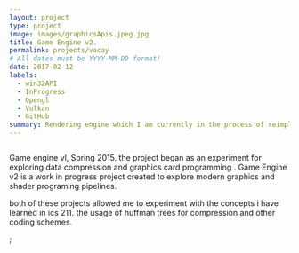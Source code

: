```yaml
---
layout: project
type: project
image: images/graphicsApis.jpeg.jpg
title: Game Engine v2.
permalink: projects/vacay
# All dates must be YYYY-MM-DD format!
date: 2017-02-12
labels:
  - win32API
  - InProgress
  - Opengl
  - Vulkan
  - GitHub
summary: Rendering engine which I am currently in the process of reimplementing from in the more robust vulkan graphics api.
---
```

<img href="https://www.extremetech.com/wp-content/uploads/2011/08/opengl-logo.jpg">

Game engine vl, Spring 2015. the project began as an experiment for exploring data compression and graphics card programming . 
Game Engine v2 is a work in progress project created to explore modern graphics and shader programing pipelines.

both of these projects allowed me to experiment with the concepts i have learned in ics 211.
the usage of huffman trees for compression and other coding schemes.


;
